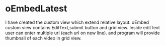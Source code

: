 ﻿# oEmbedLatest
I have created the custom view which extend relative layout. oEmbed custom view contains EditText,submit button and grid view.
Inside editText user can enter multiple url (each url on new line). and program will provide thumbnail of each video in grid view.
